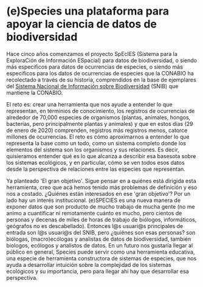 # (e)Species una plataforma para apoyar la ciencia de datos de biodiversidad

Hace cinco años comenzamos el proyecto SpEcIES (Sistema para la ExploraCión de Información ESpacial) para datos de biodiversidad, o siendo más especificos para datos de ocurrencias de especies, o siendo más especificos para los datos de ocurrencias de especies que la CONABIO ha recolectado a través de su historia, comprendidos en la base de ejemplares del [Sistema Nacional de Información sobre Biodiversidad](http://www.snib.mx/) (SNIB) que mantiene la CONABIO.

El reto es: crear una herramienta que nos ayude a entender lo que representan, en términios de conocimiento, los registros de ocurrencias de alrededor de 70,000 especies de organismos (plantas, animales, hongos, bacterias, pero principalmente plantas y animales) y que en estos días (29 de enero de 2020) comprenden, registros más registros menos, catorce millones de ocurrencias. El reto es cómo aproximarnos a entender lo que representa la base como un todo, como un sistema completo donde los elementos del sistema son los organismos y sus relaciones. Es decir, quisieramos entender qué es lo que alcanza a describir esa basesota sobre los sistemas ecológicos, y en particular, cómo se ven todos esos datos desde la perspectiva de relaciones entre las especies que representan.

Ya planteado 'El gran objetivo'. Sigue pensar en a quiénes está dirigida esta herramienta, creo que acá hemos tenido más problemas de definición y eso nos a costado. ¿Quiénes están interesados en ese 'gran objetivo'? Por un lado hay un interés institucional. (e)SPECIES es una nueva manera de exponer datos que son producto de mucho trabajo de mucha gente (no me animo a cuantificar ni remotamente cuánto es mucho, pero cientos de personas y decenas de miles de horas de trabajo de biólogos, informáticos, geógrafos no es descabellado). Entonces l@s usuari@s principales de entrada son l@s usuari@s del SNIB, pero ¿quiénes son esas personas? son biólogas, (macro)ecólogas y analistas de datos de biodiversidad, también biologos, ecólogos y analistos de datos. En un futuro nos gustaría llegar al público en general, Species puede servir como una herramienta educativa, una especie de herramienta constructora de sistemas de especies, que nos ayuda a desarrollar intuición sobre la complejidad de los sistemas ecológicos y su importancia, pero para llegar ahí hay que desarrollar esa perspectiva.



